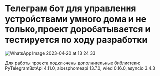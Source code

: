 # Телеграм бот для управления устройствами умного дома и не только,проект доробатывается и тестируется по ходу разработки
![WhatsApp Image 2023-04-20 at 13 24 33](https://user-images.githubusercontent.com/46356689/233276446-d071cb8e-884c-44dc-ad29-ce6ef5aeec53.jpeg)

Для работы проекта подключены дополнительные библиотеки: PyTelegramBotApi 4.11.0, aioesphomeapi 13.7.0, wled 0.16.0, asyncio 3.4.3
